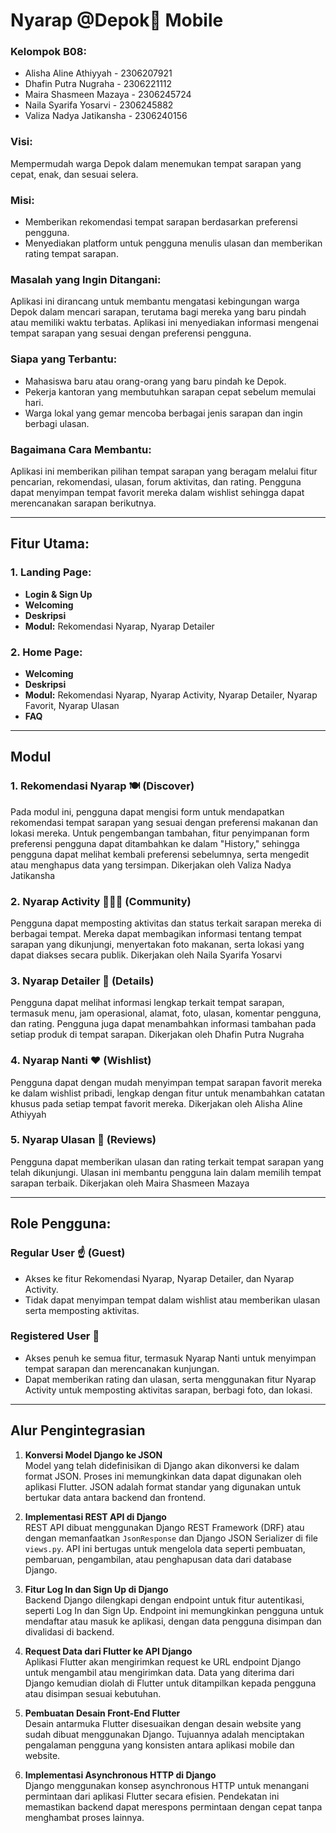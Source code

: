 # Nyarap @Depok🍳 Mobile

### Kelompok B08:
- Alisha Aline Athiyyah - 2306207921
- Dhafin Putra Nugraha - 2306221112
- Maira Shasmeen Mazaya - 2306245724
- Naila Syarifa Yosarvi - 2306245882
- Valiza Nadya Jatikansha - 2306240156

### Visi:
Mempermudah warga Depok dalam menemukan tempat sarapan yang cepat, enak, dan sesuai selera.

### Misi:
- Memberikan rekomendasi tempat sarapan berdasarkan preferensi pengguna.
- Menyediakan platform untuk pengguna menulis ulasan dan memberikan rating tempat sarapan.

### Masalah yang Ingin Ditangani:
Aplikasi ini dirancang untuk membantu mengatasi kebingungan warga Depok dalam mencari sarapan, terutama bagi mereka yang baru pindah atau memiliki waktu terbatas. Aplikasi ini menyediakan informasi mengenai tempat sarapan yang sesuai dengan preferensi pengguna.

### Siapa yang Terbantu:
- Mahasiswa baru atau orang-orang yang baru pindah ke Depok.
- Pekerja kantoran yang membutuhkan sarapan cepat sebelum memulai hari.
- Warga lokal yang gemar mencoba berbagai jenis sarapan dan ingin berbagi ulasan.

### Bagaimana Cara Membantu:
Aplikasi ini memberikan pilihan tempat sarapan yang beragam melalui fitur pencarian, rekomendasi, ulasan, forum aktivitas, dan rating. Pengguna dapat menyimpan tempat favorit mereka dalam wishlist sehingga dapat merencanakan sarapan berikutnya.

---

## Fitur Utama:

### 1. Landing Page:
- **Login & Sign Up**
- **Welcoming**
- **Deskripsi**
- **Modul:** Rekomendasi Nyarap, Nyarap Detailer

### 2. Home Page:
- **Welcoming**
- **Deskripsi**
- **Modul:** Rekomendasi Nyarap, Nyarap Activity, Nyarap Detailer, Nyarap Favorit, Nyarap Ulasan
- **FAQ**

---

## Modul

### 1. Rekomendasi Nyarap 🍽️ (Discover) 
Pada modul ini, pengguna dapat mengisi form untuk mendapatkan rekomendasi tempat sarapan yang sesuai dengan preferensi makanan dan lokasi mereka. Untuk pengembangan tambahan, fitur penyimpanan form preferensi pengguna dapat ditambahkan ke dalam "History," sehingga pengguna dapat melihat kembali preferensi sebelumnya, serta mengedit atau menghapus data yang tersimpan.
Dikerjakan oleh Valiza Nadya Jatikansha

### 2. Nyarap Activity 🧑🏼‍💻 (Community)
Pengguna dapat memposting aktivitas dan status terkait sarapan mereka di berbagai tempat. Mereka dapat membagikan informasi tentang tempat sarapan yang dikunjungi, menyertakan foto makanan, serta lokasi yang dapat diakses secara publik.
Dikerjakan oleh Naila Syarifa Yosarvi

### 3. Nyarap Detailer 🍲 (Details)
Pengguna dapat melihat informasi lengkap terkait tempat sarapan, termasuk menu, jam operasional, alamat, foto, ulasan, komentar pengguna, dan rating. Pengguna juga dapat menambahkan informasi tambahan pada setiap produk di tempat sarapan.
Dikerjakan oleh Dhafin Putra Nugraha

### 4. Nyarap Nanti ❤️ (Wishlist)
Pengguna dapat dengan mudah menyimpan tempat sarapan favorit mereka ke dalam wishlist pribadi, lengkap dengan fitur untuk menambahkan catatan khusus pada setiap tempat favorit mereka.
Dikerjakan oleh Alisha Aline Athiyyah

### 5. Nyarap Ulasan 📝 (Reviews)
Pengguna dapat memberikan ulasan dan rating terkait tempat sarapan yang telah dikunjungi. Ulasan ini membantu pengguna lain dalam memilih tempat sarapan terbaik.
Dikerjakan oleh Maira Shasmeen Mazaya

---

## Role Pengguna:

### Regular User ☝️ (Guest)
- Akses ke fitur Rekomendasi Nyarap, Nyarap Detailer, dan Nyarap Activity.
- Tidak dapat menyimpan tempat dalam wishlist atau memberikan ulasan serta memposting aktivitas.

### Registered User 👥
- Akses penuh ke semua fitur, termasuk Nyarap Nanti untuk menyimpan tempat sarapan dan merencanakan kunjungan.
- Dapat memberikan rating dan ulasan, serta menggunakan fitur Nyarap Activity untuk memposting aktivitas sarapan, berbagi foto, dan lokasi.

---
## Alur Pengintegrasian

1. **Konversi Model Django ke JSON**  
   Model yang telah didefinisikan di Django akan dikonversi ke dalam format JSON. Proses ini memungkinkan data dapat digunakan oleh aplikasi Flutter. JSON adalah format standar yang digunakan untuk bertukar data antara backend dan frontend.

2. **Implementasi REST API di Django**  
   REST API dibuat menggunakan Django REST Framework (DRF) atau dengan memanfaatkan `JsonResponse` dan Django JSON Serializer di file `views.py`. API ini bertugas untuk mengelola data seperti pembuatan, pembaruan, pengambilan, atau penghapusan data dari database Django.

3. **Fitur Log In dan Sign Up di Django**  
   Backend Django dilengkapi dengan endpoint untuk fitur autentikasi, seperti Log In dan Sign Up. Endpoint ini memungkinkan pengguna untuk mendaftar atau masuk ke aplikasi, dengan data pengguna disimpan dan divalidasi di backend.

4. **Request Data dari Flutter ke API Django**  
   Aplikasi Flutter akan mengirimkan request ke URL endpoint Django untuk mengambil atau mengirimkan data. Data yang diterima dari Django kemudian diolah di Flutter untuk ditampilkan kepada pengguna atau disimpan sesuai kebutuhan.

5. **Pembuatan Desain Front-End Flutter**  
   Desain antarmuka Flutter disesuaikan dengan desain website yang sudah dibuat menggunakan Django. Tujuannya adalah menciptakan pengalaman pengguna yang konsisten antara aplikasi mobile dan website.

6. **Implementasi Asynchronous HTTP di Django**  
   Django menggunakan konsep asynchronous HTTP untuk menangani permintaan dari aplikasi Flutter secara efisien. Pendekatan ini memastikan backend dapat merespons permintaan dengan cepat tanpa menghambat proses lainnya.